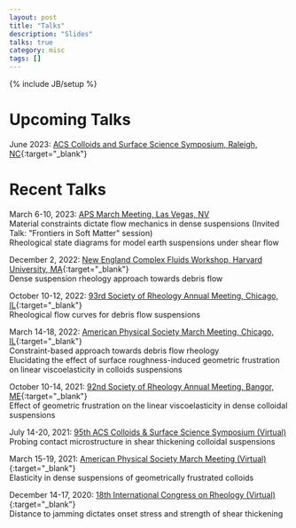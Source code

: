 ```yaml
---
layout: post
title: "Talks"
description: "Slides"
talks: true
category: misc
tags: []
---
```

{% include JB/setup %}

# Upcoming Talks
June 2023: [ACS Colloids and Surface Science Symposium, Raleigh, NC](https://conferences.coned.ncsu.edu/colloids2023/){:target="_blank"}

# Recent Talks

March 6-10, 2023: [APS March Meeting, Las Vegas, NV](https://meetings.aps.org/Meeting/MAR23/APS_epitome)<br>Material constraints dictate flow mechanics in dense suspensions (Invited Talk: "Frontiers in Soft Matter" session)<br>Rheological state diagrams for model earth suspensions under shear flow 

December 2, 2022: [New England Complex Fluids Workshop, Harvard University, MA](https://complexfluids.org/necf/index.php){:target="_blank"}<br>Dense suspension rheology approach towards debris flow 


October 10-12, 2022: [93rd Society of Rheology Annual Meeting, Chicago, IL](https://www.rheology.org/sor/Annual_Meeting/2022Oct/){:target="_blank"}<br>Rheological flow curves for debris flow suspensions 

March 14-18, 2022: [American Physical Society March Meeting, Chicago, IL](https://meetings.aps.org/Meeting/MAR22/Content/4178){:target="_blank"}<br>Constraint-based approach towards debris flow rheology<br>Elucidating the effect of surface roughness-induced geometric frustration on linear viscoelasticity in colloids suspensions 

October 10-14, 2021: [92nd Society of Rheology Annual Meeting, Bangor, ME](https://www.rheology.org/SoR/Annual_Meeting/2021Oct/Default){:target="_blank"}<br>Effect of geometric frustration on the linear viscoelasticity in dense colloidal suspensions 

July 14-20, 2021: [95th ACS Colloids & Surface Science Symposium (Virtual)](https://sites.psu.edu/2021colloids/)<br>Probing contact microstructure in shear thickening colloidal suspensions

March 15-19, 2021: [American Physical Society March Meeting (Virtual)](https://meetings.aps.org/Meeting/MAR21/Session/C06.15){:target="_blank"}<br>Elasticity in dense suspensions of geometrically frustrated colloids 

December 14-17, 2020: [18th International Congress on Rheology (Virtual)](https://www.icr2020.com/){:target="_blank"}<br>Distance to jamming dictates onset stress and strength of shear thickening


